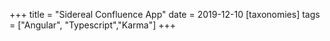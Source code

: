 +++
title = "Sidereal Confluence App"
date = 2019-12-10
[taxonomies]
tags = ["Angular", "Typescript","Karma"]
+++
